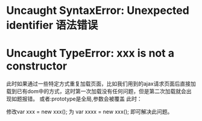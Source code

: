 # Uncaught SyntaxError: Unexpected identifier 语法错误

# Uncaught TypeError: xxx is not a constructor 
此时如果通过一些特定方式重复加载页面，比如我们用到的ajax请求页面后直接加载到已有dom中的方式，这时第一次加载没有任何问题，但是第二次加载就会出现如题报错。
或者:prototype是全局,参数会被覆盖
此时：

修改var xxx = new xxx(); 为 var xxxx = new xxx(); 即可解决此问题。